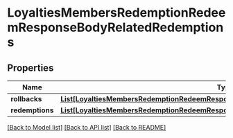# LoyaltiesMembersRedemptionRedeemResponseBodyRelatedRedemptions


## Properties
Name | Type | Description | Notes
------------ | ------------- | ------------- | -------------
**rollbacks** | [**List[LoyaltiesMembersRedemptionRedeemResponseBodyRelatedRedemptionsRollbacksItem]**](LoyaltiesMembersRedemptionRedeemResponseBodyRelatedRedemptionsRollbacksItem.md) |  | [optional] 
**redemptions** | [**List[LoyaltiesMembersRedemptionRedeemResponseBodyRelatedRedemptionsRedemptionsItem]**](LoyaltiesMembersRedemptionRedeemResponseBodyRelatedRedemptionsRedemptionsItem.md) |  | [optional] 

[[Back to Model list]](../README.md#documentation-for-models) [[Back to API list]](../README.md#documentation-for-api-endpoints) [[Back to README]](../README.md)


